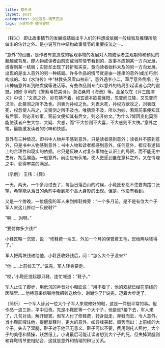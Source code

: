 ```yaml
---
title: 意外法
layout: post
categories: 小说写作-情节安排
tags: 小说写作-情节安排
---
```


〔释义〕 即让故事情节的发展或结局出乎人们的料想或依据一般经验及推理所能做出的估计之外。是小说写作中结构故事情节的重要技法之一。

“意外”的设置，是作者有意造成的客观事物的发展对人物或读者主观期待和预见的超越或背反。即人物或读者由前面或当前情节看到的，故事本应朝某一方向发展，或得到某一结局；实际却出现了转折和突变，竟向读者始料未及的另一方向发展。出现的是出人意外的另一种结局。许多作品的情节就是由一连串的意外(或加巧合)构成的。如《水浒传》中“林教头风雪山神庙”，意外遇李小二，草厅意外倒塌；在山神庙意外听到陆虞侯等说话等。有些作品则专门以意外的结局引起读者心灵的震撼。如欧·亨利的《警察与赞美诗》，莫泊桑的《海港》等。金圣叹在《评三国演义》中说：“文章之妙，妙在猜不着。如玄德本欲投襄阳，忽变而江陵，又忽变而汉津。此猜测之所不及也。刘表为孙权之仇，刘表未死，孙权方欲攻之，刘表既死，权忽使人吊之，又猜测之所不及也。唯猜测不及，所以为妙，若观前事便知其有后事，则必非妙事，观前文便知其有后文，则必非妙文。”为什么?皆因变化莫测能使读者产生大惊、大疑、大惑，而“不大惊则不大喜，不大惑则不大快。”意外之笔，最能激发读者的兴味和快感。

意外有三种情况。即书中人物并不感到意外，只是读者感到意外；读者并不感到意外，只是书中人物感到意外；书中人物和读者都感到意外。任何意外，都应有逻辑上的合理性和现实的依据。它只是反映人对复杂事物在认识上的局限，而不能无中生有，胡乱编造。一般意外，前面应有伏笔，使人更感到虽在意料之外，又在情理之中，获得审美的满足。

〔示例〕 王伟：《鞋》 

一天，两天，一个多月过去了，每当日落西山的时候，小鞋匠都忍不住要向路口张望，希望能从落日的余辉中看到那个高大身影的出现。但是，他没有看到。

又是一个傍晚，一位瘦瘦的军人来到修鞋摊旁：“一个多月前，是不是有位大个子军人来这儿修过一只皮鞋?”

“啊……对呀。”

“要付你多少钱?”

小鞋匠略一沉思，说：“修鞋费一块五，外加一个月的保管费五毛，您给两块钱得了。”

军人把两块钱递给他，小鞋匠收好钱后，问：“怎么大个子没来?”

“他……上前线去了。”说完，军人转身要走。

“哎，”小鞋匠提起那只鞋，连忙喊道：“鞋子。”

军人止住了脚步，用低沉的声音对小鞋匠说：“用不着了，他的双腿已经在前线的医院里……他特意来信嘱咐我把钱送给你，谢谢你了!”说完，迈着大步走了。

〔简析〕 一个军人替另一位大个子军人来取修好的鞋，这是一件很平常的事。但作品一波三折，平中见奇。先是小鞋匠等一个大个子，他是谁?接下去，军人来了，几句对话，解开疑窦。但军人付了修鞋费，转身就走，弃鞋而去，令人意外。当小鞋匠喊住他，提醒拿鞋时，更大的意外，如异峰突起，顺势而出：上前线的大个子，失去了双腿，鞋子对于他已无意义。鞋子可以不要，费用则托人照付，大个子的美德和情操，跃然纸上。小说最后可能让读者想到大个子的死，但失掉双腿则和弃鞋情节更相贴合，这就是意外和情理的辩证关系。 